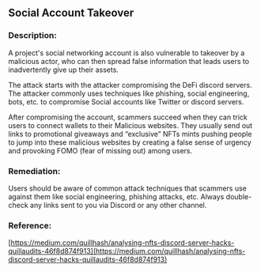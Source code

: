 ## Social Account Takeover

### Description:

A project's social networking account is also vulnerable to takeover by a malicious actor, who can then spread false information that leads users to inadvertently give up their assets.

The attack starts with the attacker compromising the DeFi discord servers. The attacker commonly uses techniques like phishing, social engineering, bots, etc. to compromise Social accounts like Twitter or discord servers.

After compromising the account, scammers succeed when they can trick users to connect wallets to their Malicious websites. They usually send out links to promotional giveaways and “exclusive” NFTs mints pushing people to jump into these malicious websites by creating a false sense of urgency and provoking FOMO (fear of missing out) among users.

### Remediation:

Users should be aware of common attack techniques that scammers use against them like social engineering, phishing attacks, etc. Always double-check any links sent to you via Discord or any other channel. 

### Reference:

[https://medium.com/quillhash/analysing-nfts-discord-server-hacks-quillaudits-46f8d874f913](https://medium.com/quillhash/analysing-nfts-discord-server-hacks-quillaudits-46f8d874f913)